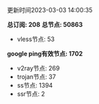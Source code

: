 更新时间2023-03-03 14:00:35

**总订阅: 208**
**总节点: 50863**
- vless节点: 53

**google ping有效节点: 1702**
- v2ray节点: 269
- trojan节点: 37
- ss节点: 1394
- ssr节点: 2
